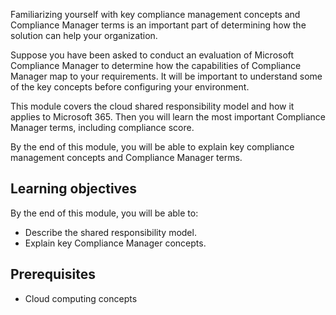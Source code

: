 Familiarizing yourself with key compliance management concepts and Compliance Manager terms is an important part of determining how the solution can help your organization.

Suppose you have been asked to conduct an evaluation of Microsoft Compliance Manager to determine how the capabilities of Compliance Manager map to your requirements. It will be important to understand some of the key concepts before configuring your environment.

This module covers the cloud shared responsibility model and how it applies to Microsoft 365. Then you will learn the most important Compliance Manager terms, including compliance score.

By the end of this module, you will be able to explain key compliance management concepts and Compliance Manager terms.

## Learning objectives

By the end of this module, you will be able to:

- Describe the shared responsibility model.
- Explain key Compliance Manager concepts.

## Prerequisites

- Cloud computing concepts
